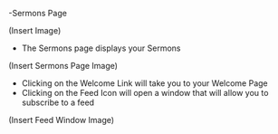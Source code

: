 -Sermons Page

(Insert Image)

   * The Sermons page displays your Sermons

(Insert Sermons Page Image)

   * Clicking on the Welcome Link will take you to your Welcome Page
   * Clicking on the Feed Icon will open a window that will allow you to subscribe to a feed

(Insert Feed Window Image)